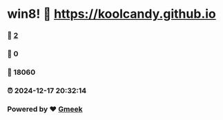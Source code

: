# win8! :link: https://koolcandy.github.io 
### :page_facing_up: [2](https://koolcandy.github.io/tag.html) 
### :speech_balloon: 0 
### :hibiscus: 18060 
### :alarm_clock: 2024-12-17 20:32:14 
### Powered by :heart: [Gmeek](https://github.com/Meekdai/Gmeek)
